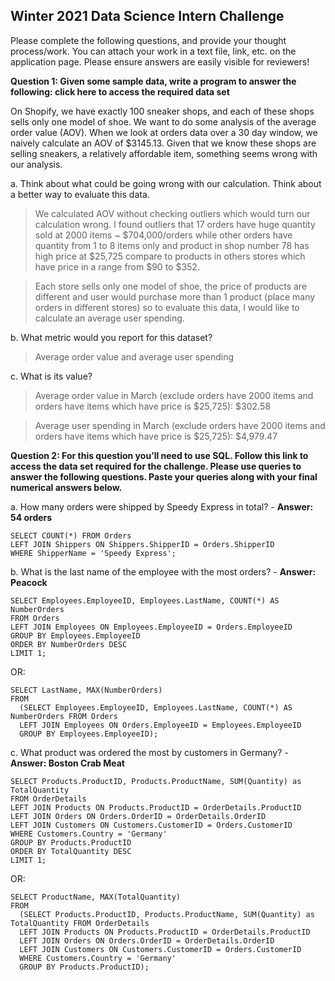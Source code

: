 ## Winter 2021 Data Science Intern Challenge 

Please complete the following questions, and provide your thought process/work. You can attach your work in a text file, link, etc. on the application page. Please ensure answers are easily visible for reviewers!


**Question 1: Given some sample data, write a program to answer the following: click here to access the required data set**

On Shopify, we have exactly 100 sneaker shops, and each of these shops sells only one model of shoe. We want to do some analysis of the average order value (AOV). When we look at orders data over a 30 day window, we naively calculate an AOV of $3145.13. Given that we know these shops are selling sneakers, a relatively affordable item, something seems wrong with our analysis. 

a.	Think about what could be going wrong with our calculation. Think about a better way to evaluate this data. 
>	We calculated AOV without checking outliers which would turn our calculation wrong.
I found outliers that 17 orders have huge quantity sold at 2000 items ~ $704,000/orders while other orders have quantity from 1 to 8 items only and product in shop number 78 has high price at $25,725 compare to products in others stores which have price in a range from $90 to $352.

>	Each store sells only one model of shoe, the price of products are different and user would purchase more than 1 product (place many orders in different stores) so to evaluate this data, I would like to calculate an average user spending.

b.	What metric would you report for this dataset?

> Average order value and average user spending

c.	What is its value?

> Average order value in March (exclude orders have 2000 items and orders have items which have price is $25,725): $302.58

> Average user spending in March (exclude orders have 2000 items and orders have items which have price is $25,725): $4,979.47 


**Question 2: For this question you’ll need to use SQL. Follow this link to access the data set required for the challenge. Please use queries to answer the following questions. Paste your queries along with your final numerical answers below.**

a.	How many orders were shipped by Speedy Express in total? - **Answer: 54 orders**
```
SELECT COUNT(*) FROM Orders
LEFT JOIN Shippers ON Shippers.ShipperID = Orders.ShipperID
WHERE ShipperName = 'Speedy Express';
```
b.	What is the last name of the employee with the most orders? - **Answer: Peacock**
```
SELECT Employees.EmployeeID, Employees.LastName, COUNT(*) AS NumberOrders 
FROM Orders
LEFT JOIN Employees ON Employees.EmployeeID = Orders.EmployeeID
GROUP BY Employees.EmployeeID
ORDER BY NumberOrders DESC
LIMIT 1;
```
OR:
```
SELECT LastName, MAX(NumberOrders)
FROM 
  (SELECT Employees.EmployeeID, Employees.LastName, COUNT(*) AS NumberOrders FROM Orders
  LEFT JOIN Employees ON Orders.EmployeeID = Employees.EmployeeID
  GROUP BY Employees.EmployeeID);
```
c.	What product was ordered the most by customers in Germany? - **Answer: Boston Crab Meat**
```
SELECT Products.ProductID, Products.ProductName, SUM(Quantity) as TotalQuantity 
FROM OrderDetails
LEFT JOIN Products ON Products.ProductID = OrderDetails.ProductID
LEFT JOIN Orders ON Orders.OrderID = OrderDetails.OrderID
LEFT JOIN Customers ON Customers.CustomerID = Orders.CustomerID
WHERE Customers.Country = 'Germany'
GROUP BY Products.ProductID
ORDER BY TotalQuantity DESC
LIMIT 1;
```
OR:
```
SELECT ProductName, MAX(TotalQuantity)
FROM 
  (SELECT Products.ProductID, Products.ProductName, SUM(Quantity) as TotalQuantity FROM OrderDetails
  LEFT JOIN Products ON Products.ProductID = OrderDetails.ProductID
  LEFT JOIN Orders ON Orders.OrderID = OrderDetails.OrderID
  LEFT JOIN Customers ON Customers.CustomerID = Orders.CustomerID
  WHERE Customers.Country = 'Germany'
  GROUP BY Products.ProductID);
  ```

